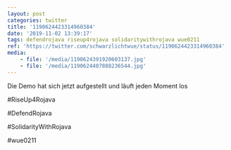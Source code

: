 ```yaml
---
layout: post
categories: twitter
title: '1190624423314960384'
date: '2019-11-02 13:39:17'
tags: defendrojava riseup4rojava solidaritywithrojava wue0211
ref: 'https://twitter.com/schwarzlichtwue/status/1190624423314960384'
media:
    - file: '/media/1190624391920603137.jpg'
    - file: '/media/1190624407888236544.jpg'
---
```

Die Demo hat sich jetzt aufgestellt und läuft jeden Moment los

#RiseUp4Rojava

#DefendRojava

#SolidarityWithRojava

#wue0211  